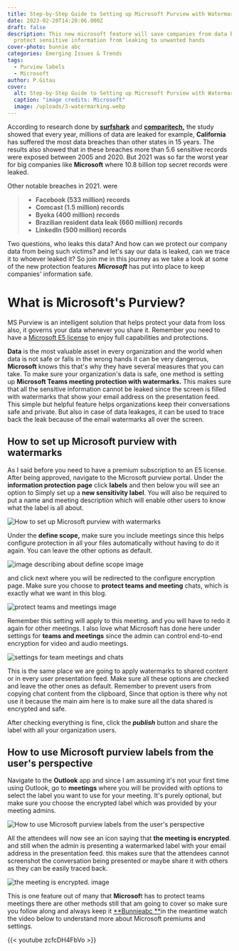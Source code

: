 ```yaml
---
title: Step-by-Step Guide to Setting up Microsoft Purview with Watermarks
date: 2023-02-20T14:20:06.000Z
draft: false
description: This new microsoft feature will save companies from data breach and
  protect sensitive information from leaking to unwanted hands
cover-photo: bunnie abc
categories: Emerging Issues & Trends
tags:
  - Purview labels
  - Microsoft
author: P.Gitau
cover:
  alt: Step-by-Step Guide to Setting up Microsoft Purview with Watermarks
  caption: "image credits: Microsoft"
  image: /uploads/3-watermarking.webp
---
```

According to research done by [**surfshark**](https://www.googleadservices.com/pagead/aclk?sa=L&ai=DChcSEwic_4aXzLL9AhXGse0KHUuuBBcYABAAGgJkZw&ohost=www.google.com&cid=CAESbOD2G2ve3JzZDJk-Cpp0xKQAOlI4tZue72xJdb8t4iSgcYgSXirwFftvf80VnqYbQSCj1JuN0LP4PE3fq7Xo3msD-taXgwgidhirZLn0F-vglxfHeyE5-9-ZqpA8cvtUI85l-oFl85xIi_cLKA&sig=AOD64_04jemY2klOOCwyRzrGeyUOShmBhA&q&adurl&ved=2ahUKEwjSiIGXzLL9AhVVjFwKHb-GCYoQ0Qx6BAgKEAE) and [**comparitech**](https://www.comparitech.com/)**,** the study showed that every year, millions of data are leaked for example, **California** has suffered the most data breaches than other states in 15 years. The results also showed that in these breaches more than 5.6 sensitive records were exposed between 2005 and 2020. But 2021 was so far the worst year for big companies like **Microsoft** where 10.8 billion top secret records were leaked.

Other notable breaches in 2021. were

> * **Facebook (533 million) records**
> * **Comcast (1.5 million) records**
> * **Byeka (400 million) records**
> * **Brazilian resident data leak (660 million) records**
> * **LinkedIn (500 million) records**

Two questions, who leaks this data? And how can we protect our company data from being such victims? and let's say our data is leaked, can we trace it to whoever leaked it? So join me in this journey as we take a look at some of the new protection features **_Microsoft_** has put into place to keep companies' information safe.

# What is Microsoft's Purview?

MS Purview is an intelligent solution that helps protect your data from loss also, it governs your data whenever you share it. Remember you need to have a [Microsoft E5 license](https://www.googleadservices.com/pagead/aclk?sa=L&ai=DChcSEwjtmYSr2aT9AhU8kGgJHZdkCv0YABAAGgJ3Zg&ohost=www.google.com&cid=CAESbOD2lEhPi4G2r5iP8cy0eOnsvkxyWmQ09Lu8-XVXf-oc3YW0h7zUfd0aJpXtdwY5O52rxLVh7YdulnxWComCEYlSFftmxqadlJwTBfhOmHoOScwMqGPqtdPt0G0sFatmOgKg0RnVVIkPV5LG5Q&sig=AOD64_2dtKQumMjfX8z4tuNxlttQP6bHWQ&q&adurl&ved=2ahUKEwi3lv2q2aT9AhXRRaQEHWm4DVYQ0Qx6BAgIEAE) to enjoy full capabilities and protections.

**Data** is the most valuable asset in every organization and the world when data is not safe or falls in the wrong hands it can be very dangerous, **Microsoft** knows this that's why they have several measures that you can take. To make sure your organization's data is safe, one method is setting up **Microsoft Teams meeting protection with watermarks.** This makes sure that all the sensitive information cannot be leaked since the screen is filled with watermarks that show your email address on the presentation feed. This simple but helpful feature helps organizations keep their conversations safe and private. But also in case of data leakages, it can be used to trace back the leak because of the email watermarks all over the screen.

## How to set up Microsoft purview with watermarks

As I said before you need to have a premium subscription to an E5 license. After being approved, navigate to the Microsoft purview portal. Under the **information protection page** click **labels** and then below you will see an option to Simply set up a **new sensitivity label**. You will also be required to put a name and meeting description which will enable other users to know what the label is all about.

![How to set up Microsoft purview with watermarks](/uploads/picture1.png)

Under the **define scope,** make sure you include meetings since this helps configure protection in all your files automatically without having to do it again. You can leave the other options as default.

![image describing about define scope image](/uploads/picture3.png)

and click next where you will be redirected to the configure encryption page. Make sure you choose to **protect teams and meeting** chats, which is exactly what we want in this blog.

![protect teams and meetings image](/uploads/picture4.png)

Remember this setting will apply to this meeting. and you will have to redo it again for other meetings. I also love what Microsoft has done here under settings for **teams and meetings** since the admin can control end-to-end encryption for video and audio meetings.

![settings for team meetings and chats](/uploads/picture5.png)

This is the same place we are going to apply watermarks to shared content or in every user presentation feed. Make sure all these options are checked and leave the other ones as default. Remember to prevent users from copying chat content from the clipboard, Since that option is there why not use it because the main aim here is to make sure all the data shared is encrypted and safe.

After checking everything is fine, click the **_publish_** button and share the label with all your organization users.

## How to use Microsoft purview labels from the user's perspective

Navigate to the **Outlook** app and since I am assuming it's not your first time using Outlook, go to **meetings** where you will be provided with options to select the label you want to use for your meeting. It's purely optional, but make sure you choose the encrypted label which was provided by your meeting admins.

![How to use Microsoft purview labels from the user's perspective](/uploads/picture8.png)

All the attendees will now see an icon saying that **the meeting is encrypted**. and still when the admin is presenting a watermarked label with your email address in the presentation feed. this makes sure that the attendees cannot screenshot the conversation being presented or maybe share it with others as they can be easily traced back.

![the meeting is encrypted. image](/uploads/2023-02-18-13_28_44-clipboard-1536x783.png)

This is one feature out of many that **Microsof**t has to protect teams meetings there are other methods still that am going to cover so make sure you follow along and always keep it [**Bunnieabc **](https://blog.bunnieabc.com/)in the meantime watch the video below to understand more about Microsoft premiums and settings.

{{< youtube zcfcDH4FbVo >}}